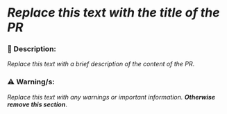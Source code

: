 # *Replace this text with the title of the PR*

### 📑 Description:

*Replace this text with a brief description of the content of the PR*.


### ⚠️ Warning/s:

*Replace this text with any warnings or important information. **Otherwise remove this section***.
